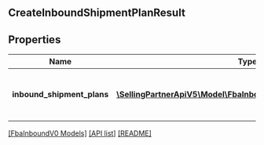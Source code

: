 ## CreateInboundShipmentPlanResult

## Properties

Name | Type | Description | Notes
------------ | ------------- | ------------- | -------------
**inbound_shipment_plans** | [**\SellingPartnerApiV5\Model\FbaInboundV0\InboundShipmentPlan[]**](InboundShipmentPlan.md) | A list of inbound shipment plan information | [optional]

[[FbaInboundV0 Models]](../) [[API list]](../../Api) [[README]](../../../README.md)
